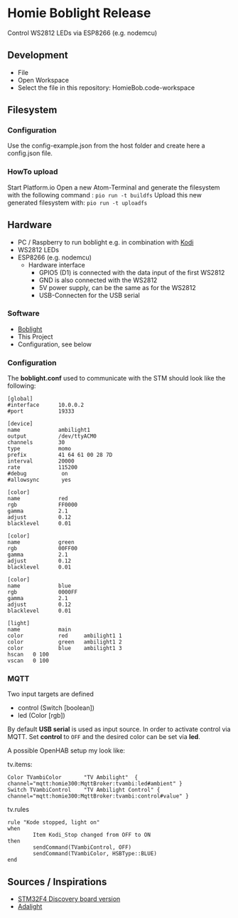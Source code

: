 # Homie Boblight Release

Control WS2812 LEDs via ESP8266 (e.g. nodemcu)

## Development
* File
 * Open Workspace
  * Select the file in this repository:  HomieBob.code-workspace

## Filesystem
### Configuration
Use the config-example.json from the host folder and create here a config.json file.
### HowTo upload
Start Platform.io
Open a new Atom-Terminal and generate the filesystem with the following command :
```pio run -t buildfs```
Upload this new generated filesystem with:
```pio run -t uploadfs```

## Hardware

* PC / Raspberry to run boblight e.g. in combination with [Kodi](kodi.tv)
* WS2812 LEDs
* ESP8266 (e.g. nodemcu)
  * Hardware interface
    * GPIO5 (D1) is connected with the data input of the first WS2812
    * GND is also connected with the WS2812
    * 5V power supply, can be the same as for the WS2812
    * USB-Connecten for the USB serial

### Software

* [Boblight](https://code.google.com/p/boblight/)
* This Project
* Configuration, see below

### Configuration
The **boblight.conf** used to communicate with the STM should look like the following:
```
[global]
#interface      10.0.0.2
#port           19333

[device]
name            ambilight1
output          /dev/ttyACM0
channels        30
type            momo
prefix          41 64 61 00 28 7D
interval        20000
rate            115200
#debug           on
#allowsync       yes

[color]
name            red
rgb             FF0000
gamma           2.1
adjust          0.12
blacklevel      0.01

[color]
name            green
rgb             00FF00
gamma           2.1
adjust          0.12
blacklevel      0.01

[color]
name            blue
rgb             0000FF
gamma           2.1
adjust          0.12
blacklevel      0.01

[light]
name            main
color           red     ambilight1 1
color           green   ambilight1 2
color           blue    ambilight1 3
hscan   0 100
vscan   0 100
```

### MQTT

Two input targets are defined
* control (Switch [boolean])
* led     (Color [rgb])

By default **USB serial** is used as input source.
In order to activate control via MQTT. Set **control** to ```OFF``` and the desired color can be set via **led**.

A possible OpenHAB setup my look like:

tv.items:
```
Color TVambiColor       "TV Ambilight"  { channel="mqtt:homie300:MqttBroker:tvambi:led#ambient" }
Switch TVambiControl    "TV Ambilight Control" { channel="mqtt:homie300:MqttBroker:tvambi:control#value" }
```

tv.rules
```
rule "Kode stopped, light on"
when
        Item Kodi_Stop changed from OFF to ON
then
        sendCommand(TVambiControl, OFF)
        sendCommand(TVambiColor, HSBType::BLUE)
end
```

## Sources / Inspirations
* [STM32F4 Discovery board version](https://github.com/0110/STMboblight)
* [Adalight](https://github.com/adafruit/Adalight/blob/master/Arduino/LEDstream_LPD8806/LEDstream_LPD8806.pde)

